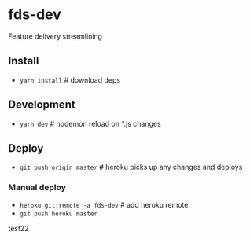 # fds-dev
Feature delivery streamlining

## Install
- `yarn install` # download deps

## Development
- `yarn dev` # nodemon reload on *.js changes

## Deploy
- `git push origin master` # heroku picks up any changes and deploys
### Manual deploy
- `heroku git:remote -a fds-dev` # add heroku remote
- `git push heroku master`


test22
